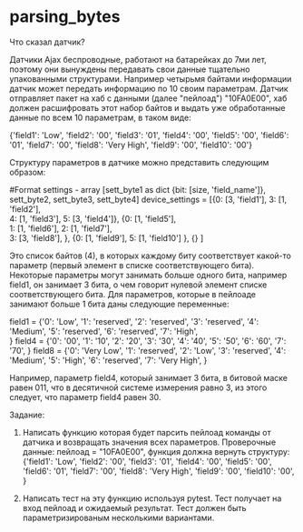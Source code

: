# parsing_bytes
Что сказал датчик?

Датчики Ajax беспроводные, работают на батарейках до 7ми лет, поэтому они вынуждены передавать свои данные тщательно упакованными структурами.
Например четырьмя байтами информации датчик может передать информацию по 10 своим параметрам. Датчик отправляет пакет на хаб с данными (далее "пейлоад") "10FA0E00",
хаб должен расшифровать этот набор байтов и выдать уже обработанные данные по всем 10 параметрам, в таком виде:

{'field1': 'Low',
 'field2': '00',
 'field3': '01',
 'field4': '00',
 'field5': '00',
 'field6': '01',
 'field7': '00',
 'field8': 'Very High',
 'field9': '00',
 'field10': '00'}
           
Структуру параметров в датчике можно представить следующим образом:

#Format settings - array [sett_byte1 as dict {bit: [size, 'field_name']}, sett_byte2, sett_byte3, sett_byte4]
device_settings = [{0: [3, 'field1'], 
                    3: [1, 'field2'],  
                    4: [1, 'field3'], 
                    5: [3, 'field4']}, 
                   {0: [1, 'field5'],  
                    1: [1, 'field6'], 
                    2: [1, 'field7'],  
                    3: [3, 'field8'], 
                   },
                   {0: [1, 'field9'], 
                    5: [1, 'field10']
                   },
                   {}
                  ]

Это список байтов (4), в которых каждому биту соответствует какой-то параметр (первый элемент в списке соответствующего бита). Некоторые параметры могут занимать больше одного бита, например field1, он занимает 3 бита, о чем говорит нулевой элемент списке соответствующего бита. Для параметров, которые в пейлоаде занимают больше 1 бита даны следующие переменные:

field1 = {'0': 'Low',
          '1': 'reserved',
          '2': 'reserved',
          '3': 'reserved',
          '4': 'Medium', 
          '5': 'reserved',
          '6': 'reserved',
          '7': 'High',  
          }
field4 = {'0': '00', 
          '1': '10',
          '2': '20',
          '3': '30',
          '4': '40',
          '5': '50',
          '6': '60',
          '7': '70',
          }
field8 = {'0': 'Very Low',
          '1': 'reserved',
          '2': 'Low',
          '3': 'reserved',
          '4': 'Medium',
          '5': 'High',
          '6': 'reserved',
          '7': 'Very High',
          }

Например, параметр field4, который занимает 3 бита, в битовой маске равен 011, что в десятичной системе измерения равно 3, из этого следует, что параметр field4 равен 30. 


Задание:
1. Написать функцию которая будет парсить пейлоад команды от датчика и возвращать значения всех параметров. Проверочные данные: пейлоад = "10FA0E00", функция должна вернуть структуру:
{'field1': 'Low',
 'field2': '00',
 'field3': '01',
 'field4': '00',
 'field5': '00',
 'field6': '01',
 'field7': '00',
 'field8': 'Very High',
 'field9': '00',
 'field10': '00',
}

2. Написать тест на эту функцию используя pytest. Тест получает на вход пейлоад и ожидаемый результат. Тест должен быть параметризированым несколькими вариантами.
